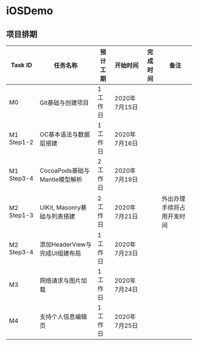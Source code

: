 # iOSDemo 
## 项目排期

| Task ID | 任务名称 | 预计工期 | 开始时间 | 完成时间 | 备注 |
| ------------- | ------------- |  ------------- | ------------- | ------------- | ------------- |
| M0 | Git基础与创建项目 | 1 工作日 | 2020年7月15日 |  |  |
| M1 Step1-2 | OC基本语法与数据层搭建 | 1 工作日 | 2020年7月16日 |  |  |
| M1 Step3-4 | CocoaPods基础与Mantle模型解析 | 2 工作日 | 2020年7月19日 |  |  |
| M2 Step1-3 | UIKit, Masonry基础与列表搭建  | 2 工作日 | 2020年7月21日 |  | 外出办理手续将占用开发时间 |
| M2 Step3-4 | 添加HeaderView与完成UI组建布局 | 1 工作日 | 2020年7月23日 |  |  |
| M3 | 网络请求与图片加载 | 1 工作日 | 2020年7月24日 |  |  |
| M4 | 支持个人信息编辑页 | 1 工作日 | 2020年7月25日 |  |  |

